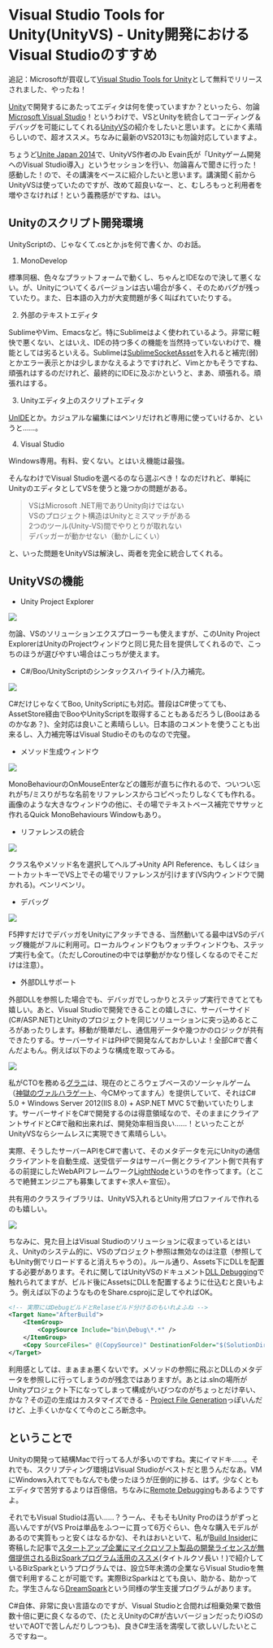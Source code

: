 # Visual Studio Tools for Unity(UnityVS) - Unity開発におけるVisual Studioのすすめ

追記：Microsoftが買収して[Visual Studio Tools for Unity](http://blogs.msdn.com/b/visualstudio/archive/2014/07/29/visual-studio-tools-for-unity-1-9.aspx)として無料でリリースされました、やったね！

[Unity](http://japan.unity3d.com/)で開発するにあたってエディタは何を使っていますか？といったら、勿論[Microsoft Visual Studio](https://www.microsoft.com/ja-jp/dev/default.aspx)！というわけで、VSとUnityを統合してコーディング＆デバッグを可能にしてくれる[UnityVS](http://unityvs.com/jp/)の紹介をしたいと思います。とにかく素晴らしいので、超オススメ。ちなみに最新のVS2013にも勿論対応していますよ。

ちょうど[Unite Japan 2014](http://japan.unity3d.com/unite/unite2014/)で、UnityVS作者のJb Evain氏が「Unityゲーム開発へのVisual Studio導入」というセッションを行い、勿論喜んで聞きに行った！感動した！ので、その講演をベースに紹介したいと思います。講演聞く前からUnityVSは使っていたのですが、改めて超良いなー、と、むしろもっと利用者を増やさなければ！という義務感がですね、はい。

Unityのスクリプト開発環境
---
UnityScriptの、じゃなくて.csとか.jsを何で書くか、のお話。

1. MonoDevelop

標準同梱、色々なプラットフォームで動くし、ちゃんとIDEなので決して悪くない。が、Unityについてくるバージョンは古い場合が多く、そのためバグが残っていたり。また、日本語の入力が大変問題が多く叫ばれていたりする。

2. 外部のテキストエディタ 

SublimeやVim、Emacsなど。特にSublimeはよく使われているよう。非常に軽快で悪くない、とはいえ、IDEの持つ多くの機能を当然持っていないわけで、機能としては劣るといえる。Sublimeは[SublimeSocketAsset](http://u3d.as/content/sassembla/sublime-socket-asset/4SP)を入れると補完(弱)とかエラー表示とかは少しまかなえるようですけれど、Vimとかもそうですね、頑張れはするのだけれど、最終的にIDEに及ぶかというと、まあ、頑張れる。頑張れはする。

3. Unityエディタ上のスクリプトエディタ

[UnIDE](http://unityide.com/)とか。カジュアルな編集にはベンリだけれど専用に使っていけるか、というと……。

4. Visual Studio

Windows専用。有料、安くない。とはいえ機能は最強。

そんなわけでVisual Studioを選べるのなら選ぶべき！なのだけれど、単純にUnityのエディタとしてVSを使うと幾つかの問題がある。

> VSはMicrosoft .NET用でありUnity向けではない  
VSのプロジェクト構造はUnityとミスマッチがある  
2つのツール(Unity-VS)間でやりとりが取れない  
デバッガーが動かせない（動かしにくい）

と、いった問題をUnityVSは解決し、両者を完全に統合してくれる。

UnityVSの機能
---
* Unity Project Explorer

![](http://neue.cc/wp-content/uploads/2014/04/unityprojectexplorer.jpg)

勿論、VSのソリューションエクスプローラーも使えますが、このUnity Project ExplorerはUnityのProjectウィンドウと同じ見た目を提供してくれるので、こっちのほうが選びやすい場合はこっちが使えます。

* C#/Boo/UnityScriptのシンタックスハイライト/入力補完。

![](http://neue.cc/wp-content/uploads/2014/04/unityscripthighlight.jpg)

C#だけじゃなくてBoo, UnityScriptにも対応。普段はC#使ってても、AssetStore経由でBooやUnityScriptを取得することもあるだろうし(Booはあるのかなあ？)、全対応は良いこと素晴らしい。日本語のコメントを使うことも出来るし、入力補完等はVisual Studioそのものなので完璧。

* メソッド生成ウィンドウ

<p class="noindent">
<img src="http://neue.cc/wp-content/uploads/2014/04/unityvscreatescript.jpg" />
</p>

MonoBehaviourのOnMouseEnterなどの雛形が直ちに作れるので、ついつい忘れがち/ミスりがちな名前をリファレンスからコピペったりしなくても作れる。画像のような大きなウィンドウの他に、その場でテキストベース補完でササッと作れるQuick MonoBehaviours Windowもあり。

* リファレンスの統合

<p class="noindent">
<img src="http://neue.cc/wp-content/uploads/2014/04/uvh.jpg" />
</p>

クラス名やメソッド名を選択してヘルプ→Unity API Reference、もしくはショートカットキーでVS上でその場でリファレンスが引けます(VS内ウィンドウで開かれる)。ベンリベンリ。

* デバッグ

![](http://neue.cc/wp-content/uploads/2014/04/unityvsdebug.jpg)

F5押すだけでデバッガをUnityにアタッチできる、当然動いてる最中はVSのデバッグ機能がフルに利用可。ローカルウィンドウもウォッチウィンドウも、ステップ実行も全て。（ただしCoroutineの中では挙動がかなり怪しくなるのでそこだけは注意）。

* 外部DLLサポート

外部DLLを参照した場合でも、デバッガでしっかりとステップ実行できてとても嬉しい。あと、Visual Studioで開発できることの嬉しさに、サーバーサイド(C#/ASP.NET)とUnityのプロジェクトを同じソリューションに突っ込めるところがあったりします。移動が簡単だし、通信用データや幾つかのロジックが共有できたりする。サーバーサイドはPHPで開発なんておかしいよ！全部C#で書くんだよもん。例えば以下のような構成を取ってみる。

![](http://neue.cc/wp-content/uploads/2014/04/shareproject.jpg)

私がCTOを務める[グラニ](http://www.grani.jp/)は、現在のところウェブベースのソーシャルゲーム（[神獄のヴァルハラゲート](http://www.grani.jp/product/valhalla-gate/)、今CMやってますん）を提供していて、それはC# 5.0 + Windows Server 2012(IIS 8.0) + ASP.NET MVC 5で動いていたりします。サーバーサイドをC#で開発するのは得意領域なので、そのままにクライアントサイドとC#で融和出来れば、開発効率相当良い……！といったことがUnityVSならシームレスに実現できて素晴らしい。

実際、そうしたサーバーAPIをC#で書いて、そのメタデータを元にUnityの通信クライアントを自動生成、送受信データはサーバー側とクライアント側で共有するの前提にしたWebAPIフレームワーク[LightNode](https://github.com/neuecc/LightNode)というのを作ってます。（ところで絶賛エンジニアも募集してます←求人←宣伝）。

共有用のクラスライブラリは、UnityVS入れるとUnity用プロファイルで作れるのも嬉しい。

<p class="noindent">
<img src="http://neue.cc/wp-content/uploads/2014/04/hogehogeshare.jpg">
</p>

ちなみに、見た目上はVisual Studioのソリューションに収まっているとはいえ、Unityのシステム的に、VSのプロジェクト参照は無効なのは注意（参照してもUnity側でリロードすると消えちゃうの）。ルール通り、Assets下にDLLを配置する必要があります。それに関してはUnityVSのドキュメント[DLL Debugging](http://unityvs.com/documentation/dll-debugging/)で触れられてますが、ビルド後にAssetsにDLLを配置するように仕込むと良いもよう。例えば以下のようなものをShare.csprojに足してやればOK。

```xml
<!-- 実際にはDebugビルドとRelaseビルド分けるのもいれよふね -->
<Target Name="AfterBuild">
    <ItemGroup>
        <CopySource Include="bin\Debug\*.*" />
    </ItemGroup>
    <Copy SourceFiles=" @(CopySource)" DestinationFolder="$(SolutionDir)\Assets\External\" SkipUnchangedFiles="true" OverwriteReadOnlyFiles="true" />
</Target>
```

利用感としては、まぁまぁ悪くないです。メソッドの参照に飛ぶとDLLのメタデータを参照しに行ってしまうのが残念ではありますが。あとは.slnの場所がUnityプロジェクト下になってしまって構成がいびつなのがちょっとだけ辛い、かな？その辺の生成はカスタマイズできる - [Project File Generation](http://unityvs.com/documentation/api/project-file-generation/)っぽいんだけど、上手くいかなくて今のところ断念中。

ということで
---
Unityの開発って結構Macで行ってる人が多いのですね。実にイマドキ……。それでも、スクリプティング環境はVisual Studioがベストだと思うんだなあ。VMにWindows入れてでもなんでも使ったほうが圧倒的に捗る、はず。少なくともエディタで苦労するよりは百億倍。ちなみに[Remote Debugging](http://unityvs.com/documentation/remote-debugging/)もあるようですよ。

それでもVisual Studioは高い……？うーん、そもそもUnity Proのほうがずっと高いんですが(VS Proは単品をふつーに買って6万ぐらい、色々な購入モデルがあるので実質もっと安くはなるかな)、それはおいといて、私が[Build Insider](http://www.buildinsider.net/)に寄稿した記事で[スタートアップ企業にマイクロソフト製品の開発ライセンスが無償提供されるBizSparkプログラム活用のススメ](http://www.buildinsider.net/small/bizspark/01)(タイトルクソ長い！)で紹介しているBizSparkというプログラムでは、設立5年未満の企業ならVisual Studioを無償で利用することが可能です。実際BizSparkはとても良い、助かる、助かってた。学生さんなら[DreamSpark](http://www.microsoft.com/ja-jp/education/dreamspark.aspx)という同様の学生支援プログラムがあります。

C#自体、非常に良い言語なのですが、Visual Studioと合間れば相乗効果で数倍数十倍に更に良くなるので、(たとえUnityのC#が古いバージョンだったりiOSのせいでAOTで苦しんだりしつつも)、良きC#生活を満喫して欲しい/したいところですねー。